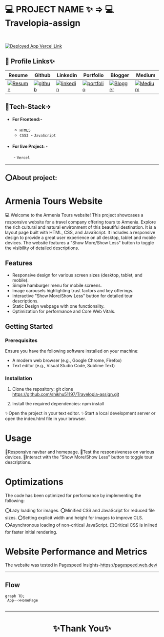 

# 💻 PROJECT NAME ✨ => 💻  Travelopia-assign
> 
<br>

[![Deployed App Vercel Link](https://img.shields.io/badge/Deployed_App_Vercel_Link-FFF?style=for-the-badge&logo=ko-fi&logoColor=black)](https://travelopia-assign.vercel.app/)



## 🔗 Profile Links✨




| Resume | Github                                                                                                                                   | Linkedin                                                                                                                                                            | Portfolio                                                                                                                                    | Blogger                                                                                                                                                           | Medium                                                                                                                                    |
| ------------- | ---------------------------------------------------------------------------------------------------------------------------------------- | ------------------------------------------------------------------------------------------------------------------------------------------------------------------- | -------------------------------------------------------------------------------------------------------------------------------------------- | -------------------------------------------------------------------------------------------------------------------------------------------- | -------------------------------------------------------------------------------------------------------------------------------------------- |
| [![Resume](https://img.shields.io/badge/my_Resume-E75480?style=for-the-badge&logo=ko-fi&logoColor=white)](https://drive.google.com/file/d/1YE62u2ChjmlR-EKeqZ75UvFMg_KcY86T/view?usp=sharing) | [![github](https://img.shields.io/badge/github-1DA1F2?style=for-the-badge&logo=github&logoColor=white)](https://github.com/shikhu51197/)| [![linkedin](https://img.shields.io/badge/linkedin-0A66C2?style=for-the-badge&logo=linkedin&logoColor=white)](https://www.linkedin.com/in/shikha-gupta-12a2b5199) |[![portfolio](https://img.shields.io/badge/my_portfolio-18A303?style=for-the-badge&logo=ionic&logoColor=white)](https://shikhu51197.github.io/) |[![Blogger](https://img.shields.io/badge/Blogger-FE5A1D?style=for-the-badge&logo=Blogger&logoColor=white)](https://wwwartificial-intelligence.blogspot.com/) |[![Medium](https://img.shields.io/badge/Medium-000?style=for-the-badge&logo=Medium&logoColor=white)](https://medium.com/@sg780060) |  


## 💫Tech-Stack->

- #### For Frontend:-
   - `HTML5`
   - `CSS3`
   - `JavaScript `
      
- #### For live Project: -
   - `Vercel`
   
---
## ⭕About project:

# Armenia Tours Website

💻 Welcome to the Armenia Tours website! This project showcases a responsive website for a travel company offering tours to Armenia. Explore the rich cultural and natural environment of this beautiful destination. It is a layout page built with HTML, CSS, and JavaScript. It includes a responsive design to provide a great user experience on all desktop, tablet and mobile devices. The website features a "Show More/Show Less" button to toggle the visibility of detailed descriptions.

## Features

- Responsive design for various screen sizes (desktop, tablet, and mobile).
- Simple hamburger menu for mobile screens.
- Image carousels highlighting trust factors and key offerings.
- Interactive "Show More/Show Less" button for detailed tour descriptions.
- Static Design webpage with one functionality.
- Optimization for performance and Core Web Vitals.

## Getting Started

### Prerequisites

Ensure you have the following software installed on your machine:

- A modern web browser (e.g., Google Chrome, Firefox)
- Text editor (e.g., Visual Studio Code, Sublime Text)

### Installation

1. Clone the repository:
   git clone https://github.com/shikhu51197/Travelopia-assign.git

2. Install the required dependencies:
npm install

✨Open the project in your text editor.
✨Start a local development server or open the index.html file in your browser.

# Usage

💫Responsive navbar and homepage.
💫Test the responsiveness on various devices.
💫Interact with the "Show More/Show Less" button to toggle tour descriptions.

# Optimizations

The code has been optimized for performance by implementing the following:

⭕Lazy loading for images.
⭕Minified CSS and JavaScript for reduced file sizes.
⭕Setting explicit width and height for images to improve CLS.
⭕Asynchronous loading of non-critical JavaScript.
⭕Critical CSS is inlined for faster initial rendering.

# Website Performance and Metrics
The website was tested in Pagespeed Insights-https://pagespeed.web.dev/

---

## Flow

```mermaid
graph TD;
 App-->HomePage


```

---



<h1 align="center">✨Thank You✨</h1>
